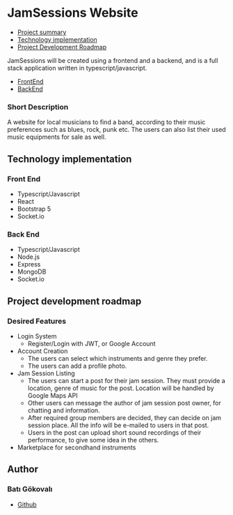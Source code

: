 # JamSessions Website

- [Project summary](#project-summary)
- [Technology implementation](#technology-implementation)
- [Project Development Roadmap](#project-development-roadmap)

JamSessions will be created using a frontend and a backend, and is a full stack application written in typescript/javascript.

- [FrontEnd](https://github.com/batigokovali/jamsessions-frontend)
- [BackEnd](https://github.com/batigokovali/jamsessions-backend)

### Short Description

A website for local musicians to find a band, according to their music preferences such as blues, rock, punk etc. The users can also list their used music equipments for sale as well.

## Technology implementation

### Front End

- Typescript/Javascript
- React
- Bootstrap 5
- Socket.io

### Back End

- Typescript/Javascript
- Node.js
- Express
- MongoDB
- Socket.io

## Project development roadmap

### Desired Features

- Login System
  - Register/Login with JWT, or Google Account
- Account Creation
  - The users can select which instruments and genre they prefer.
  - The users can add a profile photo.
- Jam Session Listing
  - The users can start a post for their jam session. They must provide a location, genre of music for the post. Location will be handled by Google Maps API
  - Other users can message the author of jam session post owner, for chatting and information.
  - After required group members are decided, they can decide on jam session place. All the info will be e-mailed to users in that post.
  - Users in the post can upload short sound recordings of their performance, to give some idea in the others. 
- Marketplace for secondhand instruments


## Author
### Batı Gökovalı

- [Github](https://github.com/batigokovali)
